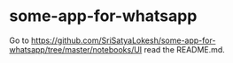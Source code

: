 # some-app-for-whatsapp

Go to https://github.com/SriSatyaLokesh/some-app-for-whatsapp/tree/master/notebooks/UI read the README.md.



